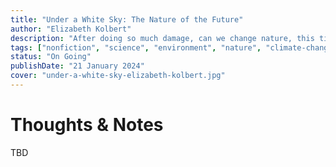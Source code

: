 ```yaml
---
title: "Under a White Sky: The Nature of the Future"
author: "Elizabeth Kolbert"
description: "After doing so much damage, can we change nature, this time to save it?"
tags: ["nonfiction", "science", "environment", "nature", "climate-change", "ecology", "biology"]
status: "On Going"
publishDate: "21 January 2024"
cover: "under-a-white-sky-elizabeth-kolbert.jpg"
---
```


# Thoughts & Notes

TBD
